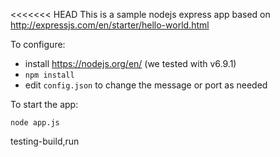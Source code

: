 <<<<<<< HEAD
This is a sample nodejs express app based on
http://expressjs.com/en/starter/hello-world.html

To configure:

* install https://nodejs.org/en/ (we tested with v6.9.1)
* `npm install`
* edit `config.json` to change the message or port as needed

To start the app:

```
node app.js
```
testing-build,run
